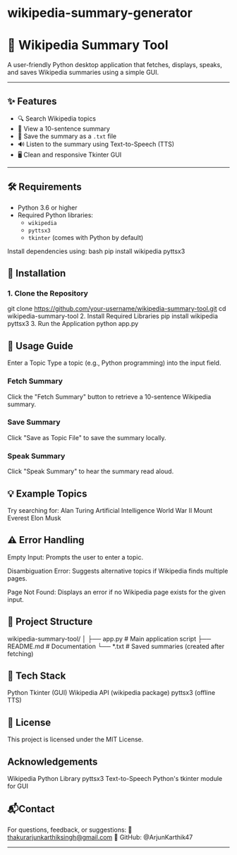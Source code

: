 # wikipedia-summary-generator
# 🧠 Wikipedia Summary Tool

A user-friendly Python desktop application that fetches, displays, speaks, and saves Wikipedia summaries using a simple GUI.

---

## ✨ Features

- 🔍 Search Wikipedia topics
- 📄 View a 10-sentence summary
- 💾 Save the summary as a `.txt` file
- 🔊 Listen to the summary using Text-to-Speech (TTS)
- 🖥️ Clean and responsive Tkinter GUI

---

## 🛠 Requirements

- Python 3.6 or higher
- Required Python libraries:
  - `wikipedia`
  - `pyttsx3`
  - `tkinter` (comes with Python by default)

Install dependencies using:
bash
pip install wikipedia pyttsx3

## 🚀 Installation
### 1. Clone the Repository

git clone https://github.com/your-username/wikipedia-summary-tool.git
cd wikipedia-summary-tool
2. Install Required Libraries
pip install wikipedia pyttsx3
3. Run the Application
python app.py

## 🧭 Usage Guide
Enter a Topic
Type a topic (e.g., Python programming) into the input field.

### Fetch Summary
Click the "Fetch Summary" button to retrieve a 10-sentence Wikipedia summary.

### Save Summary
Click "Save as Topic File" to save the summary locally.

### Speak Summary
Click "Speak Summary" to hear the summary read aloud.

## 💡 Example Topics
Try searching for:
Alan Turing
Artificial Intelligence
World War II
Mount Everest
Elon Musk

## ⚠️ Error Handling
Empty Input: Prompts the user to enter a topic.

Disambiguation Error: Suggests alternative topics if Wikipedia finds multiple pages.

Page Not Found: Displays an error if no Wikipedia page exists for the given input.

## 📁 Project Structure
wikipedia-summary-tool/
│
├── app.py                # Main application script
├── README.md             # Documentation
└── *.txt                 # Saved summaries (created after fetching)

## 🧱 Tech Stack
Python
Tkinter (GUI)
Wikipedia API (wikipedia package)
pyttsx3 (offline TTS)

## 📜 License
This project is licensed under the MIT License.

## Acknowledgements
Wikipedia Python Library
pyttsx3 Text-to-Speech
Python's tkinter module for GUI


## 📬Contact
For questions, feedback, or suggestions:
📧 thakurarjunkarthiksingh@gmail.com
🐙 GitHub: @ArjunKarthik47

---
